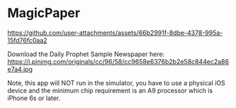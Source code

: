 # MagicPaper




https://github.com/user-attachments/assets/66b2991f-8dbe-4378-995a-15fd76fc0aa2




Download the Daily Prophet Sample Newspaper here: https://i.pinimg.com/originals/cc/96/58/cc9658e6376b2b2e58c844ec2a86e7a4.jpg

Note, this app will NOT run in the simulator, you have to use a physical iOS device and the minimum chip requirement is an A9 processor which is iPhone 6s or later.
